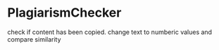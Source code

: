 # PlagiarismChecker
check if content has been copied. change text to numberic values and compare similarity
